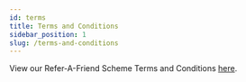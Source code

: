 ```yaml
---
id: terms
title: Terms and Conditions
sidebar_position: 1
slug: /terms-and-conditions
---
```


View our Refer-A-Friend Scheme Terms and Conditions [here](/files/Refer-A-Friend-Scheme-Terms-and-Conditions.pdf).